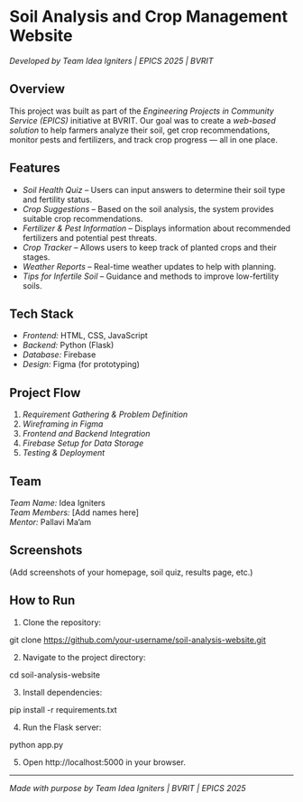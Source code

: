 

# Soil Analysis and Crop Management Website  
*Developed by Team Idea Igniters | EPICS 2025 | BVRIT*

## Overview
This project was built as part of the *Engineering Projects in Community Service (EPICS)* initiative at BVRIT. Our goal was to create a *web-based solution* to help farmers analyze their soil, get crop recommendations, monitor pests and fertilizers, and track crop progress — all in one place.

## Features
- *Soil Health Quiz* – Users can input answers to determine their soil type and fertility status.  
- *Crop Suggestions* – Based on the soil analysis, the system provides suitable crop recommendations.  
- *Fertilizer & Pest Information* – Displays information about recommended fertilizers and potential pest threats.  
- *Crop Tracker* – Allows users to keep track of planted crops and their stages.  
- *Weather Reports* – Real-time weather updates to help with planning.  
- *Tips for Infertile Soil* – Guidance and methods to improve low-fertility soils.

## Tech Stack
- *Frontend:* HTML, CSS, JavaScript  
- *Backend:* Python (Flask)  
- *Database:* Firebase  
- *Design:* Figma (for prototyping)

## Project Flow
1. *Requirement Gathering & Problem Definition*
2. *Wireframing in Figma*
3. *Frontend and Backend Integration*
4. *Firebase Setup for Data Storage*
5. *Testing & Deployment*

## Team
*Team Name:* Idea Igniters  
*Team Members:* [Add names here]  
*Mentor:* Pallavi Ma’am

## Screenshots
(Add screenshots of your homepage, soil quiz, results page, etc.)

## How to Run
1. Clone the repository:

git clone https://github.com/your-username/soil-analysis-website.git

2. Navigate to the project directory:

cd soil-analysis-website

3. Install dependencies:

pip install -r requirements.txt

4. Run the Flask server:

python app.py

5. Open http://localhost:5000 in your browser.



---

*Made with purpose by Team Idea Igniters | BVRIT | EPICS 2025*


